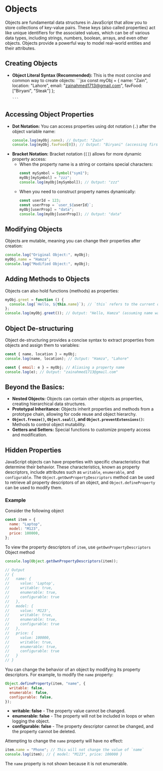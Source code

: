 # Objects

Objects are fundamental data structures in JavaScript that allow you to store collections of key-value pairs. These keys (also called properties) act like unique identifiers for the associated values, which can be of various data types, including strings, numbers, boolean, arrays, and even other objects. Objects provide a powerful way to model real-world entities and their attributes.

## **Creating Objects**

- **Object Literal Syntax (Recommended):**
  This is the most concise and common way to create objects:
      ```jsx
      const myObj = {
          name: "Zain",
          location: "Lahore",
          email: "zainahmed1713@gmail.com",
          favFood: ["Biryani", "Steak"]
      };

      ```

## **Accessing Object Properties**

- **Dot Notation:** You can access properties using dot notation (`.`) after the object variable name:
  ```jsx
  console.log(myObj.name); // Output: "Zain"
  console.log(myObj.favFood[0]); // Output: "Biryani" (accessing first element of favFood array)
  ```
- **Bracket Notation:** Bracket notation (`[]`) allows for more dynamic property access:
  - When the property name is a string or contains special characters:
    ```jsx
    const mySymbol = Symbol("sym1");
    myObj[mySymbol] = "zzz";
    console.log(myObj[mySymbol]); // Output: "zzz"
    ```
  - When you need to construct property names dynamically:
    ```jsx
    const userId = 123;
    const userProp = `user_${userId}`;
    myObj[userProp] = "data";
    console.log(myObj[userProp]); // Output: "data"
    ```

## **Modifying Objects**

Objects are mutable, meaning you can change their properties after creation:

```jsx
console.log("Original Object:", myObj);
myObj.name = "Hamza";
console.log("Modified Object:", myObj);
```

## **Adding Methods to Objects**

Objects can also hold functions (methods) as properties:

```jsx
myObj.greet = function () {
  console.log(`Hello, ${this.name}`); // `this` refers to the current object
};
console.log(myObj.greet()); // Output: "Hello, Hamza" (assuming name was changed)
```

## **Object De-structuring**

Object de-structuring provides a concise syntax to extract properties from objects and assign them to variables:

```jsx
const { name, location } = myObj;
console.log(name, location); // Output: "Hamza", "Lahore"

const { email: e } = myObj; // Aliasing a property name
console.log(e); // Output: "zainahmed1713@gmail.com"
```

## **Beyond the Basics:**

- **Nested Objects:** Objects can contain other objects as properties, creating hierarchical data structures.
- **Prototypal Inheritance:** Objects inherit properties and methods from a prototype chain, allowing for code reuse and object hierarchy.
- **`Object.freeze()`, `Object.seal()`, and `Object.preventExtensions()`:** Methods to control object mutability.
- **Getters and Setters:** Special functions to customize property access and modification.

## Hidden Properties

JavaScript objects can have properties with specific characteristics that determine their behavior. These characteristics, known as property descriptors, include attributes such as `writable`, `enumerable`, and `configurable`. The `Object.getOwnPropertyDescriptors` method can be used to retrieve all property descriptors of an object, and `Object.defineProperty` can be used to modify them.

### Example

Consider the following object

```jsx
const item = {
  name: "Laptop",
  model: "M123",
  price: 100000,
};
```

To view the property descriptors of `item`, use `getOwnPropertyDescriptors` Object method

```jsx
console.log(Object.getOwnPropertyDescriptors(item));

// Output
// {
//   name: {
//     value: 'Laptop',
//     writable: true,
//     enumerable: true,
//     configurable: true
//   },
//   model: {
//     value: 'M123',
//     writable: true,
//     enumerable: true,
//     configurable: true
//   },
//   price: {
//     value: 100000,
//     writable: true,
//     enumerable: true,
//     configurable: true
//   }
// }
```

You can change the behavior of an object by modifying its property descriptors. For example, to modify the `name` property:

```jsx
Object.defineProperty(item, "name", {
  writable: false,
  enumerable: false,
  configurable: false,
});
```

- **writable: false** - The property value cannot be changed.
- **enumerable: false** - The property will not be included in loops or when logging the object.
- **configurable: false** - The property descriptor cannot be changed, and the property cannot be deleted.

Attempting to change the `name` property will have no effect:

```jsx
item.name = "Phone"; // This will not change the value of `name`
console.log(item); // { model: "M123", price: 100000 }
```

The `name` property is not shown because it is not enumerable.
